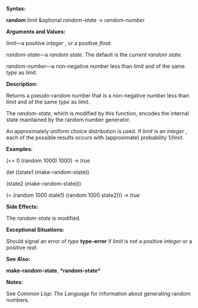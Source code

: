  

**Syntax:** 

**random** *limit* &optional *random-state → random-number* 

**Arguments and Values:** 

*limit*—a positive *integer* , or a positive *float*. 

*random-state*—a *random state*. The default is the *current random state*. 

*random-number*—a non-negative *number* less than *limit* and of the same *type* as *limit*. 

**Description:** 

Returns a pseudo-random number that is a non-negative *number* less than *limit* and of the same *type* as *limit*. 

The *random-state*, which is modified by this function, encodes the internal state maintained by the random number generator. 

An approximately uniform choice distribution is used. If *limit* is an *integer* , each of the possible results occurs with (approximate) probability 1/*limit*. 

**Examples:** 

(&#60;= 0 (random 1000) 1000) *→ true* 

(let ((state1 (make-random-state)) 

(state2 (make-random-state))) 

(= (random 1000 state1) (random 1000 state2))) *→ true* 

**Side Effects:** 

The *random-state* is modified. 

**Exceptional Situations:** 

Should signal an error of *type* **type-error** if *limit* is not a positive *integer* or a positive *real*. 

**See Also:** 

**make-random-state**, **\*random-state\*** 

**Notes:** 

See *Common Lisp: The Language* for information about generating random numbers. 

 

 

